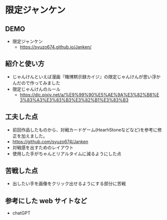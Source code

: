 # 限定ジャンケン

## DEMO

  - 限定ジャンケン
    - https://syuzo674.github.io/Janken/

## 紹介と使い方

  - じゃんけんといえば漫画『賭博黙示録カイジ』の限定じゃんけんが思い浮かんだので作ってみました
  - 限定じゃんけんのルール
    - https://dic.pixiv.net/a/%E9%99%90%E5%AE%9A%E3%82%B8%E3%83%A3%E3%83%B3%E3%82%B1%E3%83%B3

## 工夫した点

  - 前回作品したものから、対戦カードゲーム(HearhStoneなどなど)を参考に修正を加えました。
   -  https://github.com/syuzo674/Janken
  - 対戦感を出すためのレイアウト
  - 使用した手がちゃんとリアルタイムに減るようにした点

## 苦戦した点

  - 出したい手を画像をクリック出せるようにする部分に苦戦

## 参考にした web サイトなど

  - chatGPT